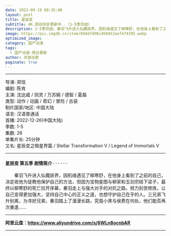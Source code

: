```yaml
---
date: 2023-09-19 09:35:08
layout: post
title: 星辰变
subtitle: 4K.周日同步更新中..（1-5季完结）
description: 1-5季完结。秦羽飞升进入仙魔妖界，因机缘遇见了柳寒舒，在他身上看到了之前的自己，决定收他为徒教他保护自己的方法，但因为宝物星图与柳家和玉剑宗结下梁子，最终以柳寒舒的死亡拉开序幕，秦羽走上与强大对手的对抗之路，努力刻苦修炼，让自己变得更加强大...
image: https://pic.imgdb.cn/item/650d7d98c458853aef474395.webp
optimized_image: 
category: 国产动漫
tags:
  - 国产动漫-周日更新
author: 对酒当歌
paginate: true
---
```


---

导演: 郑佳  
编剧: 陈肯  
主演: 沈达威 / 则灵 / 万苏婉 / 德智 / 夏磊  
类型: 动作 / 动画 / 奇幻 / 冒险 / 古装  
制片国家/地区: 中国大陆  
语言: 汉语普通话  
首播: 2022-12-26(中国大陆)  
季数: 1-5  
集数: 28  
单集片长: 25分钟  
又名: 星辰变之暗星界篇 / Stellar Transformation Ⅴ / Legend of Immortals Ⅴ  

---

#### 星辰变 第五季 剧情简介 · · · · · ·

　　秦羽飞升进入仙魔妖界，因机缘遇见了柳寒舒，在他身上看到了之前的自己，决定收他为徒教他保护自己的方法，但因为宝物星图与柳家和玉剑宗结下梁子，最终以柳寒舒的死亡拉开序幕，秦羽走上与强大对手的对抗之路，努力刻苦修炼，让自己变得更加强大，坚持自己中心的正义之道，也想守护自己在乎的人。三兄弟飞升别离，为寻好兄弟，秦羽踏上了漫漫长路，究竟小黑与侯费在何处，他们能否再次重逢……

---

**阿里云盘：<https://www.aliyundrive.com/s/6WLn8ocnbAR>**

---
